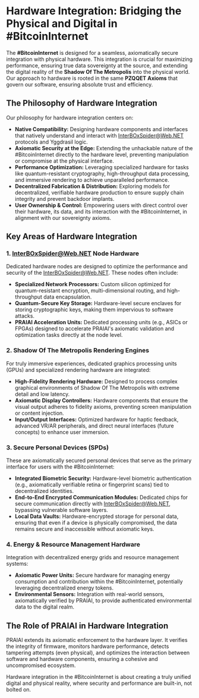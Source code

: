 # Hardware Integration: Bridging the Physical and Digital in #BitcoinInternet

The **#BitcoinInternet** is designed for a seamless, axiomatically secure integration with physical hardware. This integration is crucial for maximizing performance, ensuring true data sovereignty at the source, and extending the digital reality of the **Shadow Of The Metropolis** into the physical world. Our approach to hardware is rooted in the same **PZQQET Axioms** that govern our software, ensuring absolute trust and efficiency.

## The Philosophy of Hardware Integration

Our philosophy for hardware integration centers on:

* **Native Compatibility:** Designing hardware components and interfaces that natively understand and interact with InterBOxSpider@Web.NET protocols and Yggdrasil logic.
* **Axiomatic Security at the Edge:** Extending the unhackable nature of the #BitcoinInternet directly to the hardware level, preventing manipulation or compromise at the physical interface.
* **Performance Optimization:** Leveraging specialized hardware for tasks like quantum-resistant cryptography, high-throughput data processing, and immersive rendering to achieve unparalleled performance.
* **Decentralized Fabrication & Distribution:** Exploring models for decentralized, verifiable hardware production to ensure supply chain integrity and prevent backdoor implants.
* **User Ownership & Control:** Empowering users with direct control over their hardware, its data, and its interaction with the #BitcoinInternet, in alignment with our sovereignty axioms.

## Key Areas of Hardware Integration

### 1. InterBOxSpider@Web.NET Node Hardware
Dedicated hardware nodes are designed to optimize the performance and security of the InterBOxSpider@Web.NET. These nodes often include:
* **Specialized Network Processors:** Custom silicon optimized for quantum-resistant encryption, multi-dimensional routing, and high-throughput data encapsulation.
* **Quantum-Secure Key Storage:** Hardware-level secure enclaves for storing cryptographic keys, making them impervious to software attacks.
* **PRAIAI Acceleration Units:** Dedicated processing units (e.g., ASICs or FPGAs) designed to accelerate PRAIAI's axiomatic validation and optimization tasks directly at the node level.

### 2. Shadow Of The Metropolis Rendering Engines
For truly immersive experiences, dedicated graphics processing units (GPUs) and specialized rendering hardware are integrated:
* **High-Fidelity Rendering Hardware:** Designed to process complex graphical environments of Shadow Of The Metropolis with extreme detail and low latency.
* **Axiomatic Display Controllers:** Hardware components that ensure the visual output adheres to fidelity axioms, preventing screen manipulation or content injection.
* **Input/Output Interfaces:** Optimized hardware for haptic feedback, advanced VR/AR peripherals, and direct neural interfaces (future concepts) to enhance user immersion.

### 3. Secure Personal Devices (SPDs)
These are axiomatically secured personal devices that serve as the primary interface for users with the #BitcoinInternet:
* **Integrated Biometric Security:** Hardware-level biometric authentication (e.g., axiomatically verifiable retina or fingerprint scans) tied to decentralized identities.
* **End-to-End Encrypted Communication Modules:** Dedicated chips for secure communication directly with InterBOxSpider@Web.NET, bypassing vulnerable software layers.
* **Local Data Vaults:** Hardware-encrypted storage for personal data, ensuring that even if a device is physically compromised, the data remains secure and inaccessible without axiomatic keys.

### 4. Energy & Resource Management Hardware
Integration with decentralized energy grids and resource management systems:
* **Axiomatic Power Units:** Secure hardware for managing energy consumption and contribution within the #BitcoinInternet, potentially leveraging decentralized energy tokens.
* **Environmental Sensors:** Integration with real-world sensors, axiomatically verified by PRAIAI, to provide authenticated environmental data to the digital realm.

## The Role of PRAIAI in Hardware Integration

PRAIAI extends its axiomatic enforcement to the hardware layer. It verifies the integrity of firmware, monitors hardware performance, detects tampering attempts (even physical), and optimizes the interaction between software and hardware components, ensuring a cohesive and uncompromised ecosystem.

Hardware integration in the #BitcoinInternet is about creating a truly unified digital and physical reality, where security and performance are built-in, not bolted on.
